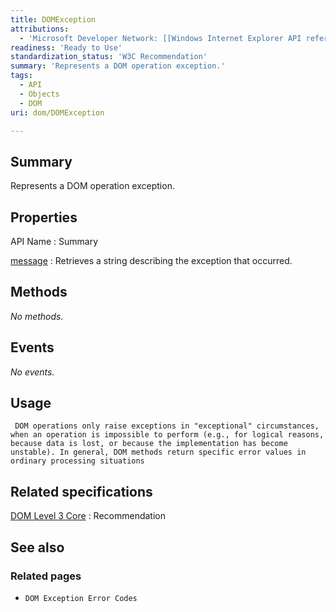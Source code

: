 ```yaml
---
title: DOMException
attributions:
  - 'Microsoft Developer Network: [[Windows Internet Explorer API reference](http://msdn.microsoft.com/en-us/library/ie/hh828809%28v=vs.85%29.aspx) Article]'
readiness: 'Ready to Use'
standardization_status: 'W3C Recommendation'
summary: 'Represents a DOM operation exception.'
tags:
  - API
  - Objects
  - DOM
uri: dom/DOMException

---
```

## Summary

Represents a DOM operation exception.

## Properties

API Name
:   Summary

[message](/dom/DOMException/message)
:   Retrieves a string describing the exception that occurred.

## Methods

*No methods.*

## Events

*No events.*

## Usage

     DOM operations only raise exceptions in "exceptional" circumstances, when an operation is impossible to perform (e.g., for logical reasons, because data is lost, or because the implementation has become unstable). In general, DOM methods return specific error values in ordinary processing situations

## Related specifications

[DOM Level 3 Core](http://www.w3.org/TR/DOM-Level-3-Core/)
:   Recommendation

## See also

### Related pages

-   `DOM Exception Error Codes`
